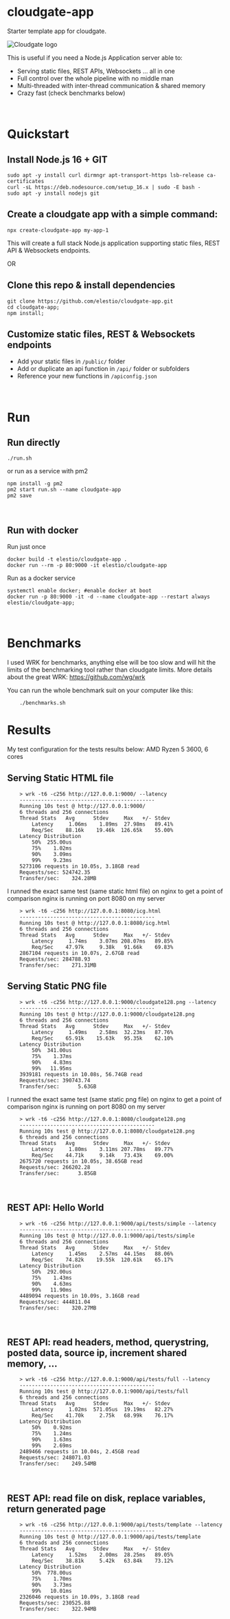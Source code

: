 # cloudgate-app
Starter template app for cloudgate.

![Cloudgate logo](public/cloudgate128.png)

This is useful if you need a Node.js Application server able to:
- Serving static files, REST APIs, Websockets ... all in one
- Full control over the whole pipeline with no middle man
- Multi-threaded with inter-thread communication & shared memory
- Crazy fast (check benchmarks below)

&nbsp;

# Quickstart

## Install Node.js 16 + GIT
    sudo apt -y install curl dirmngr apt-transport-https lsb-release ca-certificates
    curl -sL https://deb.nodesource.com/setup_16.x | sudo -E bash -
    sudo apt -y install nodejs git

## Create a cloudgate app with a simple command:

    npx create-cloudgate-app my-app-1

This will create a full stack Node.js application supporting static files, REST API & Websockets endpoints.

OR

## Clone this repo & install dependencies

    git clone https://github.com/elestio/cloudgate-app.git
    cd cloudgate-app;
    npm install;

## Customize static files, REST & Websockets endpoints

- Add your static files in `/public/` folder
- Add or duplicate an api function in `/api/` folder or subfolders
- Reference your new functions in `/apiconfig.json`

&nbsp;

# Run

## Run directly

    ./run.sh

or run as a service with pm2

    npm install -g pm2
    pm2 start run.sh --name cloudgate-app
    pm2 save
&nbsp;

## Run with docker
Run just once

    docker build -t elestio/cloudgate-app .
    docker run --rm -p 80:9000 -it elestio/cloudgate-app

Run as a docker service

    systemctl enable docker; #enable docker at boot
    docker run -p 80:9000 -it -d --name cloudgate-app --restart always elestio/cloudgate-app;


&nbsp;
# Benchmarks

I used WRK for benchmarks, anything else will be too slow and will hit the limits of the benchmarking tool rather than cloudgate limits.
More details about the great WRK: https://github.com/wg/wrk

You can run the whole benchmark suit on your computer like this:

        ./benchmarks.sh


# Results
My test configuration for the tests results below: AMD Ryzen 5 3600, 6 cores

## Serving Static HTML file

        > wrk -t6 -c256 http://127.0.0.1:9000/ --latency
        --------------------------------------------
        Running 10s test @ http://127.0.0.1:9000/
        6 threads and 256 connections
        Thread Stats   Avg      Stdev     Max   +/- Stdev
            Latency     1.06ms    1.89ms  27.98ms   89.41%
            Req/Sec    88.16k    19.46k  126.65k    55.00%
        Latency Distribution
            50%  255.00us
            75%    1.02ms
            90%    3.09ms
            99%    9.23ms
        5273106 requests in 10.05s, 3.18GB read
        Requests/sec: 524742.35
        Transfer/sec:    324.28MB


I runned the exact same test (same static html file) on nginx to get a point of comparison
nginx is running on port 8080 on my server

        > wrk -t6 -c256 http://127.0.0.1:8080/icg.html
        --------------------------------------------        
        Running 10s test @ http://127.0.0.1:8080/icg.html
        6 threads and 256 connections
        Thread Stats   Avg      Stdev     Max   +/- Stdev
            Latency     1.74ms    3.07ms 208.07ms   89.85%
            Req/Sec    47.97k     9.38k   91.66k    69.83%
        2867104 requests in 10.07s, 2.67GB read
        Requests/sec: 284788.93
        Transfer/sec:    271.31MB


## Serving Static PNG file

        > wrk -t6 -c256 http://127.0.0.1:9000/cloudgate128.png --latency
        --------------------------------------------
        Running 10s test @ http://127.0.0.1:9000/cloudgate128.png
        6 threads and 256 connections
        Thread Stats   Avg      Stdev     Max   +/- Stdev
            Latency     1.49ms    2.58ms  32.23ms   87.76%
            Req/Sec    65.91k    15.63k   95.35k    62.10%
        Latency Distribution
            50%  341.00us
            75%    1.37ms
            90%    4.83ms
            99%   11.95ms
        3939181 requests in 10.08s, 56.74GB read
        Requests/sec: 390743.74
        Transfer/sec:      5.63GB

I runned the exact same test (same static png file) on nginx to get a point of comparison
nginx is running on port 8080 on my server

        > wrk -t6 -c256 http://127.0.0.1:8080/cloudgate128.png
        --------------------------------------------
        Running 10s test @ http://127.0.0.1:8080/cloudgate128.png
        6 threads and 256 connections
        Thread Stats   Avg      Stdev     Max   +/- Stdev
            Latency     1.80ms    3.11ms 207.78ms   89.77%
            Req/Sec    44.71k     9.14k   73.43k    69.00%
        2675720 requests in 10.05s, 38.65GB read
        Requests/sec: 266202.28
        Transfer/sec:      3.85GB

&nbsp;
## REST API: Hello World

        > wrk -t6 -c256 http://127.0.0.1:9000/api/tests/simple --latency
        --------------------------------------------
        Running 10s test @ http://127.0.0.1:9000/api/tests/simple
        6 threads and 256 connections
        Thread Stats   Avg      Stdev     Max   +/- Stdev
            Latency     1.45ms    2.57ms  44.15ms   88.06%
            Req/Sec    74.82k    19.55k  120.61k    65.17%
        Latency Distribution
            50%  292.00us
            75%    1.43ms
            90%    4.63ms
            99%   11.90ms
        4489094 requests in 10.09s, 3.16GB read
        Requests/sec: 444811.04
        Transfer/sec:    320.27MB      


&nbsp;
## REST API: read headers, method, querystring, posted data, source ip, increment shared memory, ...

        > wrk -t6 -c256 http://127.0.0.1:9000/api/tests/full --latency
        --------------------------------------------
        Running 10s test @ http://127.0.0.1:9000/api/tests/full
        6 threads and 256 connections
        Thread Stats   Avg      Stdev     Max   +/- Stdev
            Latency     1.02ms  571.05us  19.19ms   82.27%
            Req/Sec    41.70k     2.75k   68.99k    76.17%
        Latency Distribution
            50%    0.92ms
            75%    1.24ms
            90%    1.63ms
            99%    2.69ms
        2489466 requests in 10.04s, 2.45GB read
        Requests/sec: 248071.03
        Transfer/sec:    249.54MB

&nbsp;
## REST API: read file on disk, replace variables, return generated page

        > wrk -t6 -c256 http://127.0.0.1:9000/api/tests/template --latency
        --------------------------------------------
        Running 10s test @ http://127.0.0.1:9000/api/tests/template
        6 threads and 256 connections
        Thread Stats   Avg      Stdev     Max   +/- Stdev
            Latency     1.52ms    2.00ms  28.25ms   89.05%
            Req/Sec    38.81k     5.42k   63.84k    73.12%
        Latency Distribution
            50%  778.00us
            75%    1.70ms
            90%    3.73ms
            99%   10.01ms
        2326046 requests in 10.09s, 3.18GB read
        Requests/sec: 230525.88
        Transfer/sec:    322.94MB    
